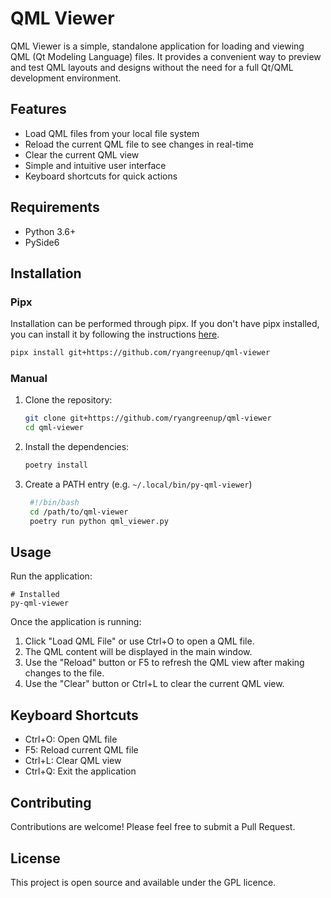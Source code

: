 # QML Viewer

QML Viewer is a simple, standalone application for loading and viewing QML (Qt Modeling Language) files. It provides a convenient way to preview and test QML layouts and designs without the need for a full Qt/QML development environment.

## Features

- Load QML files from your local file system
- Reload the current QML file to see changes in real-time
- Clear the current QML view
- Simple and intuitive user interface
- Keyboard shortcuts for quick actions

## Requirements

- Python 3.6+
- PySide6

## Installation

### Pipx

Installation can be performed through pipx. If you don't have pipx installed, you can install it by following the instructions [here](https://pipxproject.github.io/pipx/installation/).

   ```bash
   pipx install git+https://github.com/ryangreenup/qml-viewer
   ```

### Manual

1. Clone the repository:

   ```bash
   git clone git+https://github.com/ryangreenup/qml-viewer
   cd qml-viewer
   ```
2. Install the dependencies:

   ```bash
   poetry install
   ```
3. Create a PATH entry (e.g. `~/.local/bin/py-qml-viewer`)

   ```bash
    #!/bin/bash
    cd /path/to/qml-viewer
    poetry run python qml_viewer.py
   ```

## Usage

Run the application:

```
# Installed
py-qml-viewer
```

Once the application is running:

1. Click "Load QML File" or use Ctrl+O to open a QML file.
2. The QML content will be displayed in the main window.
3. Use the "Reload" button or F5 to refresh the QML view after making changes to the file.
4. Use the "Clear" button or Ctrl+L to clear the current QML view.

## Keyboard Shortcuts

- Ctrl+O: Open QML file
- F5: Reload current QML file
- Ctrl+L: Clear QML view
- Ctrl+Q: Exit the application

## Contributing

Contributions are welcome! Please feel free to submit a Pull Request.

## License

This project is open source and available under the GPL licence.
